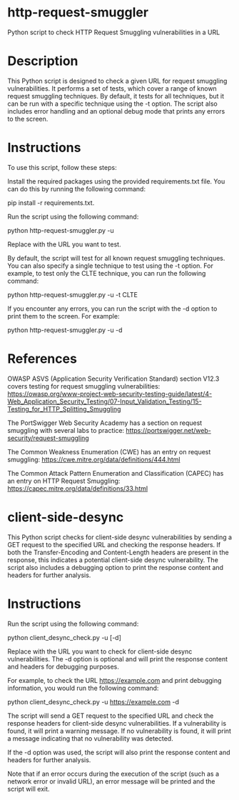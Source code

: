 # http-request-smuggler
Python script to check HTTP Request Smuggling vulnerabilities in a URL

# Description
This Python script is designed to check a given URL for request smuggling vulnerabilities. It performs a set of tests, which cover a range of known request smuggling techniques. By default, it tests for all techniques, but it can be run with a specific technique using the -t option. The script also includes error handling and an optional debug mode that prints any errors to the screen.

# Instructions
To use this script, follow these steps:

Install the required packages using the provided requirements.txt file. You can do this by running the following command: 

  pip install -r requirements.txt.

Run the script using the following command: 

  python http-request-smuggler.py -u <url> 
  
Replace <url> with the URL you want to test.

By default, the script will test for all known request smuggling techniques. You can also specify a single technique to test using the -t option. For example, to test only the CLTE technique, you can run the following command: 

  python http-request-smuggler.py -u <url> -t CLTE

If you encounter any errors, you can run the script with the -d option to print them to the screen. For example: 
  
  python http-request-smuggler.py -u <url> -d

# References
OWASP ASVS (Application Security Verification Standard) section V12.3 covers testing for request smuggling vulnerabilities: https://owasp.org/www-project-web-security-testing-guide/latest/4-Web_Application_Security_Testing/07-Input_Validation_Testing/15-Testing_for_HTTP_Splitting_Smuggling

The PortSwigger Web Security Academy has a section on request smuggling with several labs to practice: https://portswigger.net/web-security/request-smuggling

The Common Weakness Enumeration (CWE) has an entry on request smuggling: https://cwe.mitre.org/data/definitions/444.html

The Common Attack Pattern Enumeration and Classification (CAPEC) has an entry on HTTP Request Smuggling: https://capec.mitre.org/data/definitions/33.html


# client-side-desync
This Python script checks for client-side desync vulnerabilities by sending a GET request to the specified URL and checking the response headers. If both the Transfer-Encoding and Content-Length headers are present in the response, this indicates a potential client-side desync vulnerability. The script also includes a debugging option to print the response content and headers for further analysis.

# Instructions
Run the script using the following command:

  python client_desync_check.py -u <URL> [-d]

Replace <URL> with the URL you want to check for client-side desync vulnerabilities. The -d option is optional and will print the response content and headers for debugging purposes.

For example, to check the URL https://example.com and print debugging information, you would run the following command:

  python client_desync_check.py -u https://example.com -d

The script will send a GET request to the specified URL and check the response headers for client-side desync vulnerabilities. If a vulnerability is found, it will print a warning message. If no vulnerability is found, it will print a message indicating that no vulnerability was detected.

If the -d option was used, the script will also print the response content and headers for further analysis.

Note that if an error occurs during the execution of the script (such as a network error or invalid URL), an error message will be printed and the script will exit.
